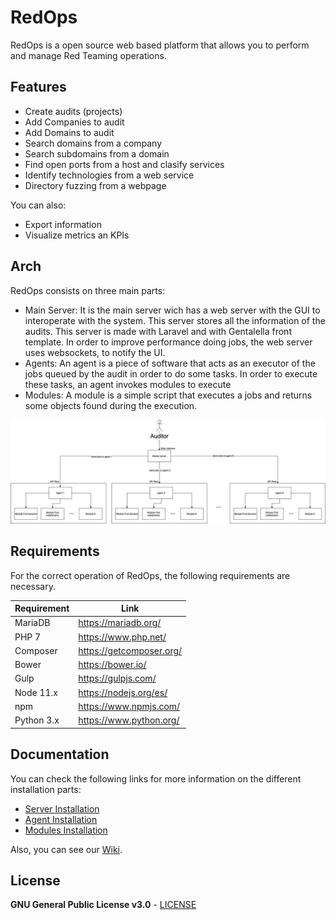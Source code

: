 # RedOps

RedOps is a open source web based platform that allows you to perform and manage Red Teaming operations.

## Features

  - Create audits (projects)
  - Add Companies to audit
  - Add Domains to audit
  - Search domains from a company
  - Search subdomains from a domain
  - Find open ports from a host and clasify services
  - Identify technologies from a web service
  - Directory fuzzing from a webpage


You can also:
  - Export information 
  - Visualize metrics an KPIs

## Arch

RedOps consists on three main parts:
* Main Server: It is the main server wich has a web server with the GUI to interoperate with the system. This server stores all the information of the audits. This server is made with Laravel and with Gentalella front template. In order to improve performance doing jobs, the web server uses websockets, to notify the UI.
* Agents: An agent is a piece of software that acts as an executor of the jobs queued by the audit in order to do some tasks. In order to execute these tasks, an agent invokes modules to execute
* Modules: A module is a simple script that executes a jobs and returns some objects found during the execution.

[![Architecture](https://github.com/Inno-SVQ/RedOps/blob/master/architecture.jpg)](https://github.com/Inno-SVQ/RedOps/blob/master/architecture.jpg)


## Requirements

For the correct operation of RedOps, the following requirements are necessary.

| Requirement | Link |
| ------ | ------ |
| MariaDB | https://mariadb.org/ |
| PHP 7 | https://www.php.net/ |
| Composer | https://getcomposer.org/ |
| Bower | https://bower.io/ |
| Gulp | https://gulpjs.com/ |
| Node 11.x | https://nodejs.org/es/ |
| npm | https://www.npmjs.com/ |
| Python 3.x | https://www.python.org/ |

## Documentation
You can check the following links for more information on the different installation parts:

* [Server Installation][SI]
* [Agent Installation][AI]
* [Modules Installation][MI]

Also, you can see our [Wiki][WK]. 

License
----

**GNU General Public License v3.0** - [LICENSE][LS]

[LS]: <https://github.com/Inno-SVQ/RedOps/blob/master/LICENSE>
[WK]: <https://github.com/Inno-SVQ/RedOps/wiki>
[SI]: <https://github.com/Inno-SVQ/RedOps/wiki/Server-installation>
[AI]: <https://github.com/Inno-SVQ/RedOps/wiki/Agent-installation>
[MI]: <https://github.com/Inno-SVQ/RedOps/wiki/Module-Installation>



